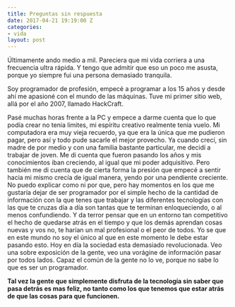 ```yaml
---
title: Preguntas sin respuesta
date: 2017-04-21 19:19:00 Z
categories:
- vida
layout: post
---
```


Últimamente ando medio a mil.
Pareciera que mi vida corriera a una frecuencia ultra rápida.
Y tengo que admitir que eso un poco me asusta, porque yo siempre fui una persona demasiado tranquila.

Soy programador de profesión, empecé a programar a los 15 años y desde ahí me apasioné con el mundo de las máquinas. Tuve mi primer sitio web,
allá por el año 2007, llamado HackCraft.

Pasé muchas horas frente a la PC y empece a darme cuenta que lo que podía crear no tenia limites, mi espíritu creativo realmente tenia vuelo. Mi computadora era muy vieja recuerdo, ya que era la única que me pudieron pagar, pero así y todo pude sacarle el mejor provecho.
Ya cuando crecí, sin madre de por medio y con una familia bastante particular, me decidí a trabajar de joven.
Me di cuenta que fueron pasando los años y mis conocimientos iban creciendo, al igual que mi poder adquisitivo.
Pero también me di cuenta que de cierta forma la presión que empecé a sentir hacia mi mismo crecía de igual manera, yendo por una pendiente creciente. No puedo explicar como ni por que, pero hay momentos en los que me gustaría dejar de ser programador por el simple hecho de la cantidad de información con la que tenes que trabajar y las diferentes tecnologías con las que te cruzas día a día son tantas que te terminan enloqueciendo, o al menos confundiendo. Y da terror pensar que en un entorno tan competitivo el hecho de quedarse atrás en el tiempo y que los demás aprendan cosas nuevas y vos no, te harían un mal profesional o el peor de todos. Yo se que en este mundo no soy el único al que en este momento le debe estar pasando esto. Hoy en día la sociedad esta demasiado revolucionada. Veo una sobre exposición de la gente, veo una vorágine de información pasar por todos lados.
Capaz el común de la gente no lo ve, porque no sabe lo que es ser un programador.


**Tal vez la gente que simplemente disfruta de la tecnología sin saber que pasa detrás es mas feliz, no tanto como los que tenemos que estar atrás de que las cosas para que funcionen.**